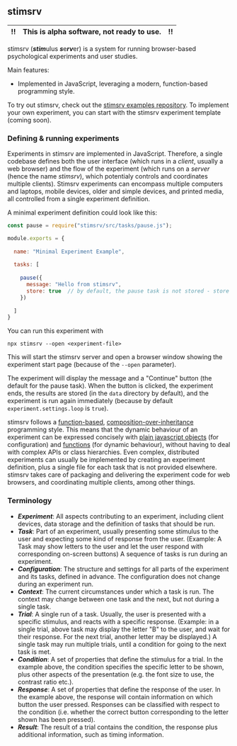 ## stimsrv

!! | This is alpha software, not ready to use. | !!
---|-------------------------------------------|---

stimsrv (***stim***ulus ***s***e***rv***er) is a system for running browser-based psychological experiments and user studies.

Main features:

- Implemented in JavaScript, leveraging a modern, function-based programming style.


To try out stimsrv, check out the [stimsrv examples repository](https://github.com/floledermann/stimsrv-examples). To implement your own experiment, you can start with the stimsrv experiment template (coming soon).

### Defining & running experiments

Experiments in stimsrv are implemented in JavaScript. Therefore, a single codebase defines both the user interface (which runs in a *client*, usually a web browser) and the flow of the experiment (which runs on a *server* (hence the name *stimsrv*), which potentialy controls and coordinates multiple clients). Stimsrv experiments can encompass multiple computers and laptops, mobile devices, older and simple devices, and printed media, all controlled from a single experiment definition.

A minimal experiment definition could look like this:

```javascript
const pause = require("stimsrv/src/tasks/pause.js");

module.exports = {
  
  name: "Minimal Experiment Example",
    
  tasks: [
  
    pause({
      message: "Hello from stimsrv",
      store: true  // by default, the pause task is not stored - store it so that we have some data
    })
    
  ]
}
```

You can run this experiment with

```
npx stimsrv --open <experiment-file>
```

This will start the stimsrv server and open a browser window showing the experiment start page (because of the `--open` parameter).

The experiment will display the message and a "Continue" button (the default for the pause task). When the button is clicked, the experiment ends, the results are stored (in the `data` directory by default), and the experiment is run again immediately (because by default `experiment.settings.loop` is `true`).

stimsrv follows a [function-based](https://en.wikipedia.org/wiki/Functional_programming), [composition-over-inheritance](https://en.wikipedia.org/wiki/Composition_over_inheritance) programming style. This means that the dynamic behaviour of an experiment can be expressed concisely with [plain javascript objects](https://developer.mozilla.org/en-US/docs/Web/JavaScript/Guide/Working_with_Objects#using_object_initializers) (for configuration) and [functions](https://developer.mozilla.org/en-US/docs/Web/JavaScript/Reference/Functions/Arrow_functions) (for dynamic behaviour), without having to deal with complex APIs or class hierarchies. Even complex, distributed experiments can usually be implemented by creating an experiment definition, plus a single file for each task that is not provided elsewhere. stimsrv takes care of packaging and delivering the experiment code for web browsers, and coordinating multiple clients, among other things.

### Terminology

- ***Experiment***: All aspects contributing to an experiment, including client devices, data storage and the definition of tasks that should be run.
- ***Task***: Part of an experiment, usually presenting some stimulus to the user and expecting some kind of response from the user. (Example: A Task may show letters to the user and let the user respond with corresponding on-screen buttons) A sequence of tasks is run during an experiment.
- ***Configuration***: The structure and settings for all parts of the experiment and its tasks, defined in advance. The configuration does not change during an experiment run.
- ***Context***: The current circumstances under which a task is run. The context may change between one task and the next, but not during a single task.
- ***Trial***: A single run of a task. Usually, the user is presented with a specific stimulus, and reacts with a specific response. (Example: in a single trial, above task may display the letter "B" to the user, and wait for their response. For the next trial, another letter may be displayed.) A single task may run multiple trials, until a condition for going to the next task is met.
- ***Condition***: A set of properties that define the stimulus for a trial. In the example above, the condition specifies the specific letter to be shown, plus other aspects of the presentation (e.g. the font size to use, the contrast ratio etc.).
- ***Response***: A set of properties that define the response of the user. In the example above, the response will contain information on which button the user pressed. Responses can be classified with respect to the condition (i.e. whether the correct button corresponding to the letter shown has been pressed).
- ***Result***: The result of a trial contains the condition, the response plus additional information, such as timing information.


